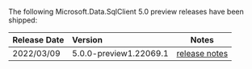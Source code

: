 The following Microsoft.Data.SqlClient 5.0 preview releases have been shipped:

| Release Date | Version | Notes |
| :-- | :-- | :--: |
| 2022/03/09 | 5.0.0-preview1.22069.1 | [release notes](5.0.0-preview1.md) |